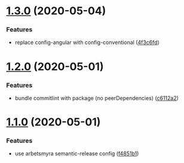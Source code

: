# [1.3.0](https://github.com/arbetsmyra/commitlint-config/compare/v1.2.0...v1.3.0) (2020-05-04)


### Features

* replace config-angular with config-conventional ([4f3c6fd](https://github.com/arbetsmyra/commitlint-config/commit/4f3c6fd4a1d5110b47a1088d9cf61c43130fd98f))

# [1.2.0](https://github.com/arbetsmyra/commitlint-config/compare/v1.1.0...v1.2.0) (2020-05-01)


### Features

* bundle commitlint with package (no peerDependencies) ([c6112a2](https://github.com/arbetsmyra/commitlint-config/commit/c6112a264325f8454b936611c168f9c7d789ea13))

# [1.1.0](https://github.com/arbetsmyra/commitlint-config/compare/v1.0.0...v1.1.0) (2020-05-01)


### Features

* use arbetsmyra semantic-release config ([f4851b1](https://github.com/arbetsmyra/commitlint-config/commit/f4851b15eb7529184c059127ea9c9f40d7049b6c))
